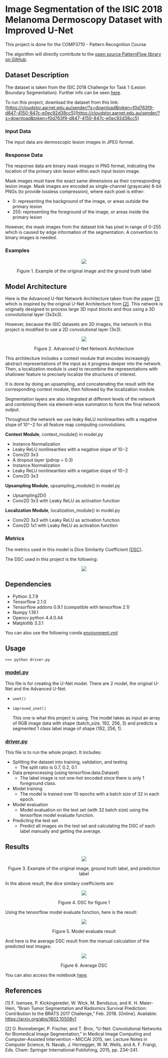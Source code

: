 
# Image Segmentation of the ISIC 2018 Melanoma Dermoscopy Dataset with Improved U-Net

This project is done for the COMP3710 - Pattern Recognition Course 

The algorithm will directly contribute to the [open source PatternFlow library on GitHub](https://github.com/shakes76/PatternFlow).


## Dataset Description
The dataset is taken from the ISIC 2018 Challenge for Task 1 (Lesion Boundary Segmentation). Further info can be seen [here](https://challenge2018.isic-archive.com/task1/).

To run this project, download the dataset from this link: [https://cloudstor.aarnet.edu.au/sender/?s=download&token=f0d763f9-d847-4150-847c-e0ec92d38cc5](https://cloudstor.aarnet.edu.au/sender/?s=download&token=f0d763f9-d847-4150-847c-e0ec92d38cc5)

### Input Data
The input data are dermoscopic lesion images in JPEG format.


### Response Data
The response data are binary mask images in PNG format, indicating the location of the primary skin lesion within each input lesion image.

Mask images must have the exact same dimensions as their corresponding lesion image. Mask images are encoded as single-channel (grayscale) 8-bit PNGs (to provide lossless compression), where each pixel is either:

* 0: representing the background of the image, or areas outside the primary lesion
* 255: representing the foreground of the image, or areas inside the primary lesion

However, the mask images from the dataset link has pixel in range of 0-255 which is caused by edge information of the segmentation. A convertion to binary images is needed.

### Examples

<p align="center"> 
	<img src="./images/example.PNG" />
</p>

<p align="center"> 
	Figure 1. Example of the original image and the ground truth label
</p>

## Model Architecture

Here is the Advanced U-Net Network Architecture taken from the paper [[1]](##References) which is inspired by the original U-Net Architecture from [[2]](##References). This network is originally designed to process large 3D input blocks and thus using a 3D convolutional layer (3x3x3). 

However, because the ISIC datasets are 2D images, the network in this project is modified to use a 2D convolutional layer (3x3).

<p align="center"> 
	<img src="./images/improved_unet.PNG" />
</p>

<p align="center"> 
	Figure 2. Advanced U-Net Network Architecture
</p>

This architecture includes a context module that encodes increasingly abstract representations of the input as it progress deeper into the network. Then, a localization module is used to recombine the representations with shallower feature to precisely localize the structures of interest. 

It is done by doing an upsampling, and concatenating the result with the corresponding context module, then followed by the localization module.

Segmentation layers are also integrated at different levels of the network and combining them via element-wise summation to form the final network output.

Throughout the network we use leaky ReLU nonlinearities with a negative slope of 10^−2 for all feature map computing convolutions.

**Context Module**, context_module() in model.py
 - Instance Normalization
 - Leaky ReLU nonlinearities with a negative slope of 10−2
 - Conv2D 3x3
 - A dropout layer (pdrop = 0.3)
 - Instance Normalization
 - Leaky ReLU nonlinearities with a negative slope of 10−2
 - Conv2D 3x3

**Upsampling Module**, upsampling_module() in model.py
 - Upsampling2D()
 - Conv2D 3x3 with Leaky ReLU as activation function

**Localization Module**, localization_module() in model.py
 - Conv2D 3x3 with Leaky ReLU as activation function 
 - Conv2D 1x1 with Leaky ReLU as activation function

### Metrics
The metrics used in this model is Dice Similarity Coefficient [(DSC)](https://en.wikipedia.org/wiki/S%C3%B8rensen%E2%80%93Dice_coefficient).

The DSC used in this project is the following:
<p  align="center">
	<img  src="./images/dsc_wiki.PNG"  />
</p>


## Dependencies
 - Python 3.7.9
 - Tensorflow 2.1.0
 - Tensorflow addons 0.9.1 (compatible with tensorflow 2.1)
 - Numpy 1.19.1
 - Opencv python 4.4.0.44
 - Matplotlib 3.3.1
 
 You can also use the following conda [environment.yml](./environment.yml)
 
## Usage
```>>> python driver.py```

### [model.py](./model.py)
This file is for creating the U-Net model. There are 2 model, the original U-Net and the Advanced U-Net.

 - `unet()`
 - `improved_unet()`
	 
	 This one is what this project is using. The model takes as input an array of RGB image data with shape (batch_size, 192, 256, 3) and predicts a segmented 1 class label image of shape (192, 256, 1).

### [driver.py](./driver.py)
This file is to run the whole project. It includes:

 - Splitting the dataset into training, validation, and testing
	 - The split ratio is 0.7, 0.2, 0.1
 - Data preprocessing (using tensorflow.data.Dataset)
	 - The label image is not one-hot encoded since there is only 1 foreground class.
 - Model training
	 - The model is trained over 10 epochs with a batch size of 32 in each epoch.
 - Model evaluation
	 - Model evaluation on the test set (with 32 batch size) using the tensorflow model evaluate function.
 - Predicting the test set
	 - Predict all images on the test set and calculating the DSC of each label manually and getting the average.

## Results

<p align="center"> 
	<img src="./images/results.png" />
</p>

<p align="center"> 
	Figure 3. Example of the original image, ground truth label, and prediction label
</p>

In the above result, the dice similary coefficients are:
<p align="center"> 
	<img src="./images/results_dsc.png" />
</p>

<p align="center"> 
	Figure 4. DSC for figure 1
</p>

Using the tensorflow model evaluate function, here is the result:
<p align="center"> 
	<img src="./images/evaluate.PNG" />
</p>

<p align="center"> 
	Figure 5. Model evaluate result
</p>

And here is the average DSC result from the manual calculation of the predicted test images:
<p align="center"> 
	<img src="./images/average_dsc.png" />
</p>

<p align="center"> 
	Figure 6. Average DSC
</p>

You can also access the notebook [here](./notebooks/driver-notebook-improvedUnet.ipynb).

## References

[1] F. Isensee, P. Kickingereder, W. Wick, M. Bendszus, and K. H. Maier-Hein, “Brain Tumor Segmentation and
Radiomics Survival Prediction: Contribution to the BRATS 2017 Challenge,” Feb. 2018. [Online]. Available:
https://arxiv.org/abs/1802.10508v1

[2] O. Ronneberger, P. Fischer, and T. Brox, “U-Net: Convolutional Networks for Biomedical Image Segmentation,”
in Medical Image Computing and Computer-Assisted Intervention – MICCAI 2015, ser. Lecture Notes in
Computer Science, N. Navab, J. Hornegger, W. M. Wells, and A. F. Frangi, Eds. Cham: Springer International
Publishing, 2015, pp. 234–241.
